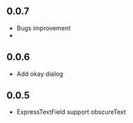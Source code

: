 ## 0.0.7

-  Bugs improvement
- 
## 0.0.6

-  Add okay dialog

## 0.0.5
 
- ExpressTextField support obscureText


